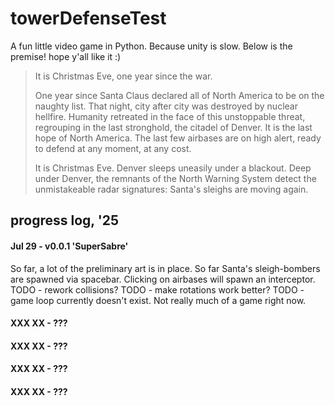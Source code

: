 # towerDefenseTest

A fun little video game in Python. Because unity is slow. Below is the premise! hope y'all like it :)


>It is Christmas Eve, one year since the war.
>
>One year since Santa Claus declared all of North America to be on the naughty list. That night, city after city was destroyed by nuclear hellfire. Humanity retreated in the face of this unstoppable threat, regrouping in the last stronghold, the citadel of Denver. It is the last hope of North America. The last few airbases are on high alert, ready to defend at any moment, at any cost.
>
>It is Christmas Eve. Denver sleeps uneasily under a blackout. Deep under Denver, the remnants of the North Warning System detect the unmistakeable radar signatures: Santa's sleighs are moving again.


## progress log, '25
#### Jul 29 - v0.0.1 'SuperSabre'
So far, a lot of the preliminary art is in place. 
So far Santa's sleigh-bombers are spawned via spacebar. 
Clicking on airbases will spawn an interceptor. 
TODO - rework collisions?
TODO - make rotations work better?
TODO - game loop currently doesn't exist. Not really much of a game right now.

#### XXX XX - ???
#### XXX XX - ???
#### XXX XX - ???
#### XXX XX - ???
